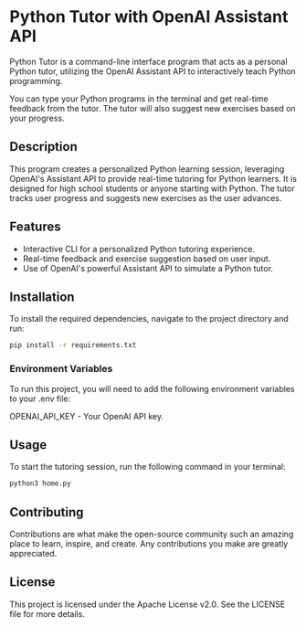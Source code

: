 # Python Tutor with OpenAI Assistant API

Python Tutor is a command-line interface program that acts as a personal Python tutor, utilizing the OpenAI Assistant API to interactively teach Python programming.

You can type your Python programs in the terminal and get real-time feedback from the tutor. The tutor will also suggest new exercises based on your progress.

## Description

This program creates a personalized Python learning session, leveraging OpenAI's Assistant API to provide real-time tutoring for Python learners. It is designed for high school students or anyone starting with Python. The tutor tracks user progress and suggests new exercises as the user advances.

## Features

- Interactive CLI for a personalized Python tutoring experience.
- Real-time feedback and exercise suggestion based on user input.
- Use of OpenAI's powerful Assistant API to simulate a Python tutor.

## Installation

To install the required dependencies, navigate to the project directory and run:

```bash
pip install -r requirements.txt
```

### Environment Variables
To run this project, you will need to add the following environment variables to your .env file:

OPENAI_API_KEY - Your OpenAI API key.

## Usage
To start the tutoring session, run the following command in your terminal:

```bash
python3 home.py
```

## Contributing
Contributions are what make the open-source community such an amazing place to learn, inspire, and create. Any contributions you make are greatly appreciated.

## License
This project is licensed under the Apache License v2.0. See the LICENSE file for more details.

